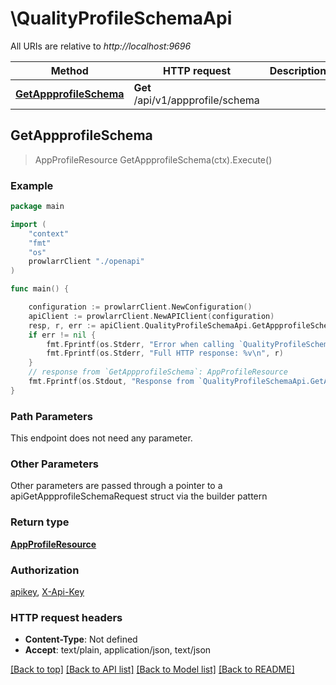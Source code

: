 # \QualityProfileSchemaApi

All URIs are relative to *http://localhost:9696*

Method | HTTP request | Description
------------- | ------------- | -------------
[**GetAppprofileSchema**](QualityProfileSchemaApi.md#GetAppprofileSchema) | **Get** /api/v1/appprofile/schema | 



## GetAppprofileSchema

> AppProfileResource GetAppprofileSchema(ctx).Execute()



### Example

```go
package main

import (
    "context"
    "fmt"
    "os"
    prowlarrClient "./openapi"
)

func main() {

    configuration := prowlarrClient.NewConfiguration()
    apiClient := prowlarrClient.NewAPIClient(configuration)
    resp, r, err := apiClient.QualityProfileSchemaApi.GetAppprofileSchema(context.Background()).Execute()
    if err != nil {
        fmt.Fprintf(os.Stderr, "Error when calling `QualityProfileSchemaApi.GetAppprofileSchema``: %v\n", err)
        fmt.Fprintf(os.Stderr, "Full HTTP response: %v\n", r)
    }
    // response from `GetAppprofileSchema`: AppProfileResource
    fmt.Fprintf(os.Stdout, "Response from `QualityProfileSchemaApi.GetAppprofileSchema`: %v\n", resp)
}
```

### Path Parameters

This endpoint does not need any parameter.

### Other Parameters

Other parameters are passed through a pointer to a apiGetAppprofileSchemaRequest struct via the builder pattern


### Return type

[**AppProfileResource**](AppProfileResource.md)

### Authorization

[apikey](../README.md#apikey), [X-Api-Key](../README.md#X-Api-Key)

### HTTP request headers

- **Content-Type**: Not defined
- **Accept**: text/plain, application/json, text/json

[[Back to top]](#) [[Back to API list]](../README.md#documentation-for-api-endpoints)
[[Back to Model list]](../README.md#documentation-for-models)
[[Back to README]](../README.md)

